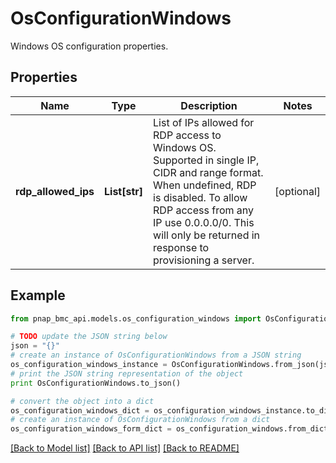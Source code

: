 # OsConfigurationWindows

Windows OS configuration properties.

## Properties

Name | Type | Description | Notes
------------ | ------------- | ------------- | -------------
**rdp_allowed_ips** | **List[str]** | List of IPs allowed for RDP access to Windows OS. Supported in single IP, CIDR and range format. When undefined, RDP is disabled. To allow RDP access from any IP use 0.0.0.0/0. This will only be returned in response to provisioning a server. | [optional] 

## Example

```python
from pnap_bmc_api.models.os_configuration_windows import OsConfigurationWindows

# TODO update the JSON string below
json = "{}"
# create an instance of OsConfigurationWindows from a JSON string
os_configuration_windows_instance = OsConfigurationWindows.from_json(json)
# print the JSON string representation of the object
print OsConfigurationWindows.to_json()

# convert the object into a dict
os_configuration_windows_dict = os_configuration_windows_instance.to_dict()
# create an instance of OsConfigurationWindows from a dict
os_configuration_windows_form_dict = os_configuration_windows.from_dict(os_configuration_windows_dict)
```
[[Back to Model list]](../README.md#documentation-for-models) [[Back to API list]](../README.md#documentation-for-api-endpoints) [[Back to README]](../README.md)


